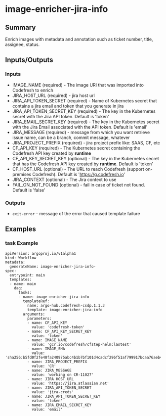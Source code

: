 # image-enricher-jira-info

## Summary
Enrich images with metadata and annotation such as ticket number, title, assignee, status.

## Inputs/Outputs

### Inputs
* IMAGE_NAME (required) - The image URI that was imported into Codefresh to enrich
* JIRA_HOST_URL (required) - jira host url
* JIRA_API_TOKEN_SECRET (required) - Name of Kubernetes secret that contains a jira email and token that you generate in jira
* JIRA_API_TOKEN_SECRET_KEY (required) - The key in the Kubernetes secret with the Jira API token. Default is 'token'
* JIRA_EMAIL_SECRET_KEY (required) - The key in the Kubernetes secret with the Jira Email associated with the API token. Default is 'email'
* JIRA_MESSAGE (required) - message from which you want retrieve issue name, can be a branch, commit message, whatever
* JIRA_PROJECT_PREFIX (required) - jira project prefix like: SAAS, CF, etc
* CF_API_KEY (required) - The Kubernetes secret containing the Codefresh API key created by **runtime**
* CF_API_KEY_SECRET_KEY (optional) - The key in the Kubernetes secret that has the Codefresh API key created by **runtime**. Default is 'token'
* CF_HOST_URL (optional) - The URL to reach Codefresh (support on-premises Codefresh). Default is 'https://g.codefresh.io'
* JIRA_CONTEXT (optional) - The Jira context to use
* FAIL_ON_NOT_FOUND (optional) - fail in case of ticket not found. Default is 'false'

### Outputs
* `exit-error` – message of the error that caused template failure

## Examples

### task Example
```
apiVersion: argoproj.io/v1alpha1
kind: Workflow
metadata:
  generateName: image-enricher-jira-info-
spec:
  entrypoint: main
  templates:
  - name: main
    dag:
      tasks:
      - name: image-enricher-jira-info
        templateRef:
          name: argo-hub.codefresh-csdp.1.1.3
          template: image-enricher-jira-info
        arguments:
          parameters:
          - name: CF_API_KEY
            value: 'codefresh-token'
          - name: CF_API_KEY_SECRET_KEY
            value: 'token'
          - name: IMAGE_NAME
            value: 'gcr.io/codefresh/cfstep-helm:lastest'
          - name: IMAGE_SHA
            value: 'sha256:b5fd0f2fe40fa240975abc4b1b7bf101d4cadcf296f51af799917bcaa76aeb4f'
          - name: JIRA_PROJECT_PREFIX
            value: 'CR'
          - name: JIRA_MESSAGE
            value: 'working on CR-11027'
          - name: JIRA_HOST_URL
            value: 'https://jira.atlassian.net'
          - name: JIRA_API_TOKEN_SECRET
            value: 'jira-creds'
          - name: JIRA_API_TOKEN_SECRET_KEY
            value: 'token'
          - name: JIRA_EMAIL_SECRET_KEY
            value: 'email'
```
